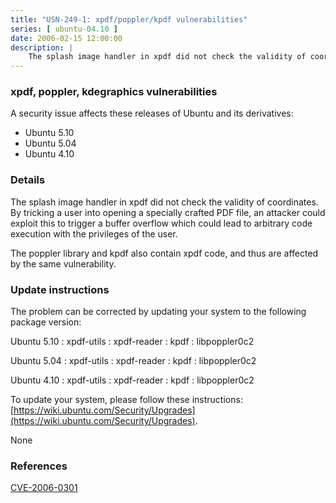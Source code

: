 ```yaml
---
title: "USN-249-1: xpdf/poppler/kpdf vulnerabilities"
series: [ ubuntu-04.10 ]
date: 2006-02-15 12:00:00
description: |
    The splash image handler in xpdf did not check the validity of coordinates. By tricking a user into opening a specially crafted PDF file, an attacker could exploit this to trigger a buffer overflow which could lead to arbitrary code execution with the privileges of the user.
--- 
```

 
### xpdf, poppler, kdegraphics vulnerabilities

A security issue affects these releases of Ubuntu and its derivatives:

* Ubuntu 5.10
* Ubuntu 5.04
* Ubuntu 4.10

### Details

The splash image handler in xpdf did not check the validity of coordinates. By tricking a user into opening a specially crafted PDF file, an attacker could exploit this to trigger a buffer overflow which could lead to arbitrary code execution with the privileges of the user.

The poppler library and kpdf also contain xpdf code, and thus are affected by the same vulnerability.

### Update instructions

The problem can be corrected by updating your system to the following package version:

Ubuntu 5.10
 : xpdf-utils 
 : xpdf-reader 
 : kpdf 
 : libpoppler0c2 

Ubuntu 5.04
 : xpdf-utils 
 : xpdf-reader 
 : kpdf 
 : libpoppler0c2 

Ubuntu 4.10
 : xpdf-utils 
 : xpdf-reader 
 : kpdf 
 : libpoppler0c2 

To update your system, please follow these instructions: [https://wiki.ubuntu.com/Security/Upgrades](https://wiki.ubuntu.com/Security/Upgrades).

None

### References

 [CVE-2006-0301](http://people.ubuntu.com/~ubuntu-security/cve/CVE-2006-0301)
 
